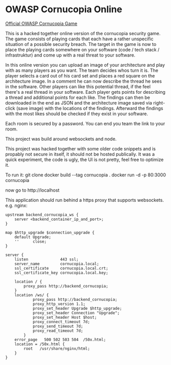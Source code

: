 # OWASP Cornucopia Online

[Official OWASP Cornucopia Game](https://owasp.org/www-project-cornucopia/)

This is a hacked together online version of the cornucopia security game.
The game consists of playing cards that each have a rather unspecific situation of a possible security breach. The target in the game is now to place the playing cards somewhere on your software (code / tech stack / infrastruktur) and come up with a real threat to your software.

In this online version you can upload an image of your architecture and play with as many players as you want. The team decides whos turn it is. The player selects a card out of his card set and places a red square on the architecture image. In a comment he can now describe the thread he sees in the software. Other players can like this potential thread, if the feel there's a real thread in your software. Each player gets points for describing a thread and additional points for each like. The findings can then be downloaded in the end as JSON and the architecture image saved via right-click (save image) with the locations of the findings.
Afterward the findings with the most likes should be checked if they exist in your software.

Each room is secured by a password. You can end you team the link to your room.

This project was build around websockets and node. 

This project was hacked together with some older code snippets and is propably not secure in itself, it should not be hosted publically.
It was a quick experiment, the code is ugly, the UI is not pretty, feel free to optimize it.

To run it:
git clone
docker build --tag cornucopia .
docker run -d -p 80:3000 cornucopia

now go to http://localhost

This application should run behind a https proxy that supports websockets.
e.g. nginx:

    upstream backend_cornucopia_ws {
        server <backend_container_ip_and_port>;
    }

    map $http_upgrade $connection_upgrade {
        default Upgrade;
        ''      close;
    }

    server {
        listen              443 ssl;
        server_name         cornucopia.local;
        ssl_certificate     cornucopia.local.crt;
        ssl_certificate_key cornucopia.local.key;

        location / {
            proxy_pass http://backend_cornucopia;
        }
        location /ws/ {
                proxy_pass http://backend_cornucopia;
                proxy_http_version 1.1;
                proxy_set_header Upgrade $http_upgrade;
                proxy_set_header Connection "Upgrade";
                proxy_set_header Host $host;
                proxy_connect_timeout 7d;
                proxy_send_timeout 7d;
                proxy_read_timeout 7d;
            }
        error_page   500 502 503 504  /50x.html;
        location = /50x.html {
            root   /usr/share/nginx/html;
        }
    }